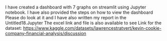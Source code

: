 I have created a dashboard with 7 graphs on streamlit using Jupyter notebook.
I have also provided the steps on how to view the dashboard
Please do look at it and I have also written my report in the Untitled18.Jupyter
The excel link and file is also available to see 
Link for the dataset: https://www.kaggle.com/datasets/lawrencestratvert/kevin-cookie-company-financial-analysis/discussion

